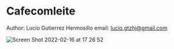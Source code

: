 # Cafecomleite
Author: Lucio Gutierrez Hermosillo
email: lucio.gtzhj@gmail.com

![Screen Shot 2022-02-16 at 17 26 52](https://user-images.githubusercontent.com/99549767/154375065-d1a9ed3f-a309-4c05-9116-f8deb01584f0.jpg)

